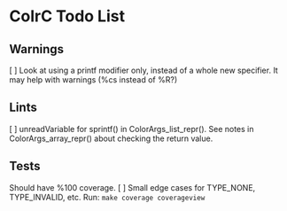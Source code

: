 # ColrC Todo List

## Warnings
[ ] Look at using a printf modifier only, instead of a whole new specifier.
    It may help with warnings (%cs instead of %R?)

## Lints
[ ] unreadVariable for sprintf() in ColorArgs_list_repr().
    See notes in ColorArgs_array_repr() about checking the return value.

## Tests
Should have %100 coverage.
[ ] Small edge cases for TYPE_NONE, TYPE_INVALID, etc. Run: `make coverage coverageview`
